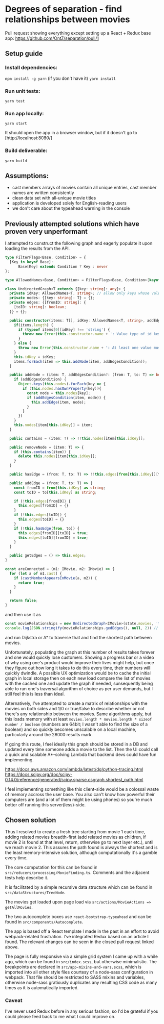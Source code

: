 # Degrees of separation - find relationships between movies

Pull request showing everything except setting up a React + Redux base app: https://github.com/OntZ/separation/pull/1

## Setup guide

### Install dependencies:
```npm install -g yarn``` (if you don't have it)
```yarn install```

### Run unit tests:
```yarn test```

### Run app locally:
```yarn start```

It should open the app in a browser window, but if it doesn't go to [http://localhost:8080/]

### Build deliverable:
```yarn build```

## Assumptions:
* cast members arrays of movies contain all unique entries, cast member names are written consistently
* clean data set with all-unique movie titles
* application is developed solely for English-reading users
* we don't care about the typeahead warning in the console

## Previously attempted solutions which have proven very unperformant

I attempted to construct the following graph and eagerly populate it upon loading the results from the API.
```ts
type FilterFlags<Base, Condition> = {
  [Key in keyof Base]:
      Base[Key] extends Condition ? Key : never
};

type AllowedNames<Base, Condition> = FilterFlags<Base, Condition>[keyof Base];

class UndirectedGraph<T extends {[key: string]: any}> {
  private idKey: AllowedNames<T, string>; // allow only keys whose value type is string as id keys
  private nodes: {[key: string]: T} = {};
  private edges: {[fromID: string]: {
    [toID: string]: boolean;
  }} = {};

  public constructor(items: T[], idKey: AllowedNames<T, string>, addEdgesCondition?: (from: T, to: T) => boolean) {
    if(items.length) {
      if (typeof items[0][idKey] !== 'string') {
        throw new Error(this.constructor.name + ': Value type of id key should be string');
      }
    } else {
      throw new Error(this.constructor.name + ': At least one value must be provided to properly construct the graph');
    }
    this.idKey = idKey;
    items.forEach(item => this.addNode(item, addEdgesCondition));
  }

  public addNode = (item: T, addEdgesCondition?: (from: T, to: T) => boolean ) => {
    if (addEdgesCondition) {
      Object.keys(this.nodes).forEach(key => {
        if (this.nodes.hasOwnProperty(key)){
          const node = this.nodes[key];
          if (addEdgesCondition(item, node)) {
            this.addEdge(item, node);
          }
        }
      })
    }
    this.nodes[item[this.idKey]] = item;
  }

  public contains = (item: T) => !!this.nodes[item[this.idKey]];

  public removeNode = (item: T) => {
    if (this.contains(item)) {
      delete this.nodes[item[this.idKey]];
    }
  }

  public hasEdge = (from: T, to: T) => !!this.edges[from[this.idKey]][to[this.idKey]];

  public addEdge = (from: T, to: T) => {
    const fromID = from[this.idKey] as string;
    const toID = to[this.idKey] as string;

    if (!this.edges[fromID]) {
      this.edges[fromID] = {}
    }
    if (!this.edges[toID]) {
      this.edges[toID] = {}
    }
    if (!this.hasEdge(from, to)) {
      this.edges[fromID][toID] = true;
      this.edges[toID][fromID] = true;
    }
  }

  public getEdges = () => this.edges;
}

const areConnected = (m1: IMovie, m2: IMovie) => {
  for (let a of m1.cast) {
    if (castMemberAppearsInMovie(a, m2)) {
      return true;
    }
  }

  return false;
}

```

and then use it as

```ts
const movieRelationships = new UndirectedGraph<IMovie>(state.movies, 'title', areConnected);
console.log(JSON.stringify(movieRelationships.gedEdges(), null, 2)) // over 100MB of output upon using the API result
```

and run Dijkstra or A* to traverse that and find the shortest path between movies.

Unfortunately, populating the graph at this number of results takes forever and one would quickly lose customers. Showing a progress bar or a video of why using one's product would improve their lives might help, but once they figure out how long it takes to do this every time, their numbers will quickly dwindle. A possible UX optimization would be to cache the initial graph in local storage then on each new load compare the list of movies with the cached one and update the graph if needed, sunsequently being able to run one's traversal algorithm of choice as per user demands, but I still feel this is less than ideal.

Alternatively, I've attempted to create a matrix of relationships with the movies on both sides and 1/0 or true/false to describe whether or not there's any relationship between the movies. Same algorithms apply, but this loads memory with at least ```movies.length * movies.length * sizeof number / boolean``` (numbers are 64bit; I wasn't able to find the size of a boolean) and so quickly becomes unscalable on a local machine, particularly around the 28000 results mark.

If going this route, I feel ideally this graph should be stored in a DB and updated every time someone adds a movie to the list. Then the UI could call a quick and scalable A*-solving Lambda that backend devs could have fun implementing.

https://docs.aws.amazon.com/lambda/latest/dg/python-tracing.html
https://docs.scipy.org/doc/scipy-0.14.0/reference/generated/scipy.sparse.csgraph.shortest_path.html

I feel implementing something like this client-side would be a colossal waste of memory accross the user base. You also can't know how powerful their computers are (and a lot of them might be using phones) so you're much better off running this server(less)-side.


## Chosen solution

Thus I resolved to create a fresh tree starting from movie 1 each time, adding related movies breadth-first (add related movies as children, if movie 2 is found at that level, return, otherwise go to next layer etc.), until we reach movie 2. This assures the path found is always the shortest and is the least memory-intensive solution, although computationally it's a gamble every time.

The core computation for this can be found in ```src/reducers/processing/MovieFinding.ts```. Comments and the adjacent tests help describe it.

It is facilitated by a simple recursive data structure which can be found in ```src/dataStructures/TreeNode```.

The movies get loaded upon page load via ```src/actions/MovieActions => getAllMovies```.

The two autocomplete boxes use ```react-bootstrap-typeahead``` and can be found in ```src/components/Autocomplete```.

The app is based off a React template I made in the past in an effort to avoid webpack-related frustration. I've integrated Redux based on an article I found. The relevant changes can be seen in the closed pull request linked above.

The page is fully responsive via a simple grid system I came up with a while ago, which can be found in ```src/index.scss```, but otherwise minimalistic. The breakpoints are declared in ```src/app-mixins-and-vars.scss```, which is imported into all other style files courtesy of a node-sass configuration in webpack. That file should be restricted to SASS mixins and variables, otherwise node-sass gratiously duplicates any resulting CSS code as many times as it is automatically imported.

### Caveat
I've never used Redux before in any serious fashion, so I'd be grateful if you could please feed back to me what I could improve on.
